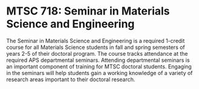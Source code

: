# MTSC 718: Seminar in Materials Science and Engineering

The Seminar in Materials Science and Engineering is a required 1-credit course for all Materials Science students in fall and spring semesters of years 2-5 of their doctoral program. The course tracks attendance at the required APS departmental seminars. Attending departmental seminars is an important component of training for MTSC doctoral students. Engaging in the seminars will help students gain a working knowledge of a variety of research areas important to their doctoral research.